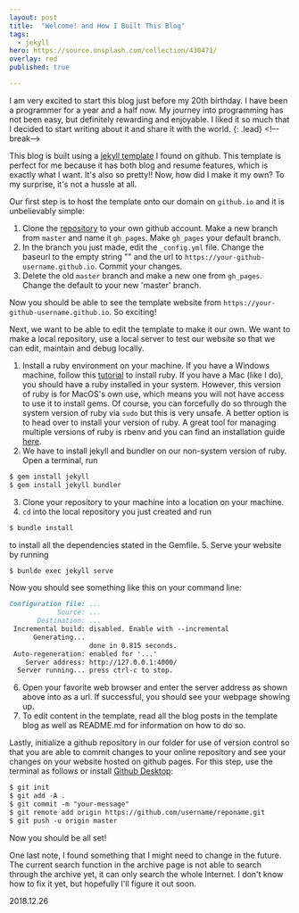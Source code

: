 ```yaml
---
layout: post
title:  "Welcome! and How I Built This Blog"
tags:
  - jekyll
hero: https://source.unsplash.com/collection/430471/
overlay: red
published: true

---
```

I am very excited to start this blog just before my 20th birthday. I have been a programmer for a year and a half now. My journey into programming has not been easy, but definitely rewarding and enjoyable. I liked it so much that I decided to start writing about it and share it with the world.
{: .lead}
<!–-break-–>

This blog is built using a [jekyll template][jekyll_template] I found on github. This template is perfect for me because it has both blog and resume features, which is exactly what I want. It's also so pretty!! Now, how did I make it my own? To my surprise, it's not a hussle at all.

Our first step is to host the template onto our domain on `github.io` and it is unbelievably simple:

1. Clone the [repository][repository] to your own github account. Make a new branch from `master` and name it `gh_pages`. Make `gh_pages` your default branch.
2. In the branch you just made, edit the `_config.yml` file. Change the baseurl to the empty string "" and the url to `https://your-github-username.github.io`. Commit your changes.
3. Delete the old `master` branch and make a new one from `gh_pages`. Change the default to your new 'master' branch.

Now you should be able to see the template website from `https://your-github-username.github.io`. So exciting!

Next, we want to be able to edit the template to make it our own. We want to make a local repository, use a local server to test our website so that we can edit, maintain and debug locally.

1. Install a ruby environment on your machine. If you have a Windows machine, follow this [tutorial][tutorial] to install ruby. If you have a Mac (like I do), you should have a ruby installed in your system. However, this version of ruby is for MacOS's own use, which means you will not have access to use it to install gems. Of course, you can forcefully do so through the system version of ruby via `sudo` but this is very unsafe. A better option is to head over to install your version of ruby. A great tool for managing multiple versions of ruby is rbenv and you can find an installation guide [here][here].
2. We have to install jekyll and bundler on our non-system version of ruby. Open a terminal, run 
```markdown
$ gem install jekyll
$ gem install jekyll bundler
```
3. Clone your repository to your machine into a location on your machine.
4. `cd` into the local repository you just created and run 
```markdown
$ bundle install
```
to install all the dependencies stated in the Gemfile.
5. Serve your website by running 
```markdown
$ bunlde exec jekyll serve
```
Now you should see something like this on your command line:
```markdown
Configuration file: ...
            Source: ...
       Destination: ...
 Incremental build: disabled. Enable with --incremental
      Generating... 
                    done in 0.815 seconds.
 Auto-regeneration: enabled for '...'
    Server address: http://127.0.0.1:4000/
  Server running... press ctrl-c to stop.
```
6. Open your favorite web browser and enter the server address as shown above into as a url. If successful, you should see your webpage showing up.
7. To edit content in the template, read all the blog posts in the template blog as well as README.md for information on how to do so.

Lastly, initialize a github repository in our folder for use of version control so that you are able to commit changes to your online repository and see your changes on your website hosted on github pages. For this step, use the terminal as follows or install [Github Desktop][github_desktop]:

```markdown
$ git init
$ git add -A .
$ git commit -m "your-message"
$ git remote add origin https://github.com/username/reponame.git
$ git push -u origin master
```

Now you should be all set!

One last note, I found something that I might need to change in the future. The current search function in the archive page is not able to search through the archive yet, it can only search the whole Internet. I don't know how to fix it yet, but hopefully I'll figure it out soon.

2018.12.26

[jekyll_template]: https://github.com/melangue/dactl
[repository]:      https://github.com/melangue/dactl
[tutorial]:        https://www.tutorialspoint.com/ruby/ruby_installation_windows.htm
[here]:            https://www.youtube.com/watch?v=-DJz7yC3iOI
[github_desktop]:  https://desktop.github.com/
